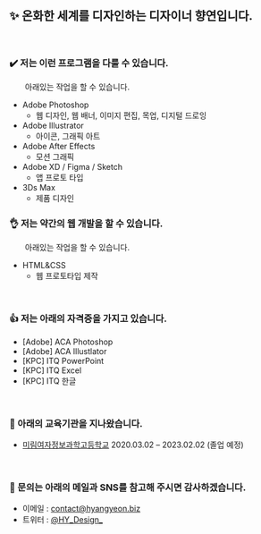 ## ✨ 온화한 세계를 디자인하는 디자이너 향연입니다.

&nbsp;

### ✔️ 저는 이런 프로그램을 다룰 수 있습니다.

&emsp;&emsp;아래있는 작업을 할 수 있습니다.

- Adobe Photoshop
    - 웹 디자인, 웹 배너, 이미지 편집, 목업, 디지털 드로잉
- Adobe Illustrator
    - 아이콘, 그래픽 아트
- Adobe After Effects
    - 모션 그래픽
- Adobe XD / Figma / Sketch
    - 앱 프로토 타입
- 3Ds Max
    - 제품 디자인


### 👌 저는 약간의 웹 개발을 할 수 있습니다.

&emsp;&emsp;아래있는 작업을 할 수 있습니다.

- HTML&CSS
    - 웹 프로토타입 제작

&nbsp;

### 👍 저는 아래의 자격증을 가지고 있습니다.

- [Adobe] ACA Photoshop
- [Adobe] ACA Illustlator
- [KPC] ITQ PowerPoint
- [KPC] ITQ Excel
- [KPC] ITQ 한글

&nbsp;

### 🏫 아래의 교육기관을 지나왔습니다.
- [미림여자정보과학고등학교](https://www.e-mirim.hs.kr) 2020.03.02 – 2023.02.02 (졸업 예정)

&nbsp;

### 💬 문의는 아래의 메일과 SNS를 참고해 주시면 감사하겠습니다.
- 이메일 : [contact@hyangyeon.biz](mailto:contact@hyangyeon.biz)
- 트위터 : [@HY\_Design\_](https://twitter.com/HY_Design_)
